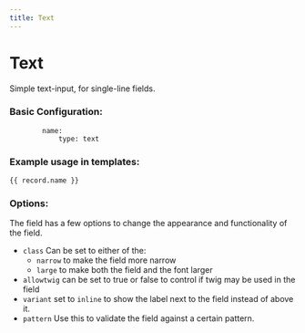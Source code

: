 ```yaml
---
title: Text
---
```

Text
=========

Simple text-input, for single-line fields.

### Basic Configuration:

```
        name:
            type: text
```

### Example usage in templates:

```
{{ record.name }}
```

### Options:

The field has a few options to change the appearance and functionality of the
field.

* `class` Can be set to either of the:
  * `narrow` to make the field more narrow
  * `large` to make both the field and the font larger
* `allowtwig` can be set to true or false to control if twig may be used in the
  field
* `variant` set to `inline` to show the label next to the field instead of
  above it.
* `pattern` Use this to validate the field against a certain pattern.